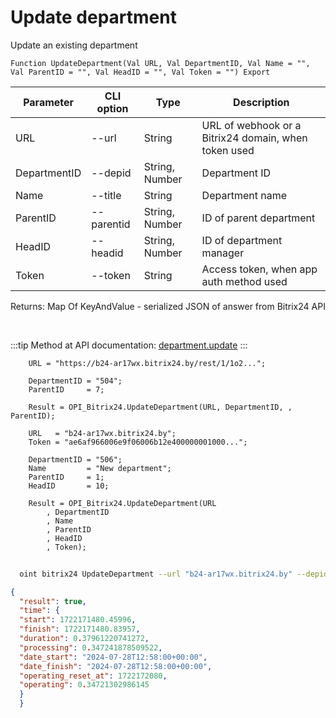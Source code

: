 ﻿---
sidebar_position: 2
---

# Update department
 Update an existing department



`Function UpdateDepartment(Val URL, Val DepartmentID, Val Name = "", Val ParentID = "", Val HeadID = "", Val Token = "") Export`

  | Parameter | CLI option | Type | Description |
  |-|-|-|-|
  | URL | --url | String | URL of webhook or a Bitrix24 domain, when token used |
  | DepartmentID | --depid | String, Number | Department ID |
  | Name | --title | String | Department name |
  | ParentID | --parentid | String, Number | ID of parent department |
  | HeadID | --headid | String, Number | ID of department manager |
  | Token | --token | String | Access token, when app auth method used |

  
  Returns:  Map Of KeyAndValue - serialized JSON of answer from Bitrix24 API

<br/>

:::tip
Method at API documentation: [department.update](https://dev.1c-bitrix.ru/rest_help/departments/department_update.php)
:::
<br/>


```bsl title="Code example"
    URL = "https://b24-ar17wx.bitrix24.by/rest/1/1o2...";

    DepartmentID = "504";
    ParentID     = 7;

    Result = OPI_Bitrix24.UpdateDepartment(URL, DepartmentID, , ParentID);

    URL   = "b24-ar17wx.bitrix24.by";
    Token = "ae6af966006e9f06006b12e400000001000...";

    DepartmentID = "506";
    Name         = "New department";
    ParentID     = 1;
    HeadID       = 10;

    Result = OPI_Bitrix24.UpdateDepartment(URL
        , DepartmentID
        , Name
        , ParentID
        , HeadID
        , Token);
```



```sh title="CLI command example"
    
  oint bitrix24 UpdateDepartment --url "b24-ar17wx.bitrix24.by" --depid "70" --title %title% --parentid "1" --headid "10" --token "fe3fa966006e9f06006b12e400000001000..."

```

```json title="Result"
{
  "result": true,
  "time": {
  "start": 1722171480.45996,
  "finish": 1722171480.83957,
  "duration": 0.37961220741272,
  "processing": 0.347241878509522,
  "date_start": "2024-07-28T12:58:00+00:00",
  "date_finish": "2024-07-28T12:58:00+00:00",
  "operating_reset_at": 1722172080,
  "operating": 0.34721302986145
  }
  }
```
